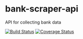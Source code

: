# bank-scraper-api
API for collecting bank data

[![Build Status](https://travis-ci.org/samucars/bank-scraper-api.svg?branch=master)](https://travis-ci.org/samucars/bank-scraper-api)
[![Coverage Status](https://coveralls.io/repos/github/samucars/bank-scraper-api/badge.svg)](https://coveralls.io/github/samucars/bank-scraper-api)

